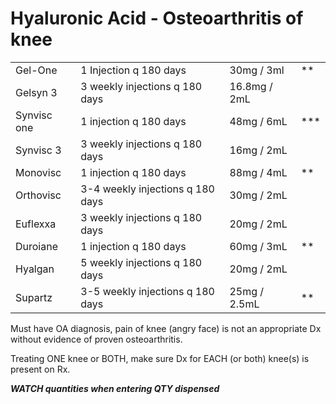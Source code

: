 # Hyaluronic Acid - Osteoarthritis of knee

|             |                                  |              |     |
|-------------|----------------------------------|--------------|-----|
| Gel-One     | 1 Injection q 180 days           | 30mg / 3ml   | **  |
| Gelsyn 3    | 3 weekly injections q 180 days   | 16.8mg / 2mL |     |
| Synvisc one | 1 injection q 180 days           | 48mg / 6mL   | *** |
| Synvisc 3   | 3 weekly injections q 180 days   | 16mg / 2mL   |     |
| Monovisc    | 1 injection q 180 days           | 88mg / 4mL   | **  |
| Orthovisc   | 3-4 weekly injections q 180 days | 30mg / 2mL   |     |
| Euflexxa    | 3 weekly injections q 180 days   | 20mg / 2mL   |     |
| Duroiane    | 1 injection q 180 days           | 60mg / 3mL   | **  |
| Hyalgan     | 5 weekly injections q 180 days   | 20mg / 2mL   |     |
| Supartz     | 3-5 weekly injections q 180 days | 25mg / 2.5mL | **  |

Must have OA diagnosis, pain of knee (angry face) is not an appropriate Dx without evidence of proven osteoarthritis.

Treating ONE knee or BOTH, make sure Dx for EACH (or both) knee(s) is present on Rx.

***WATCH quantities when entering QTY dispensed***
